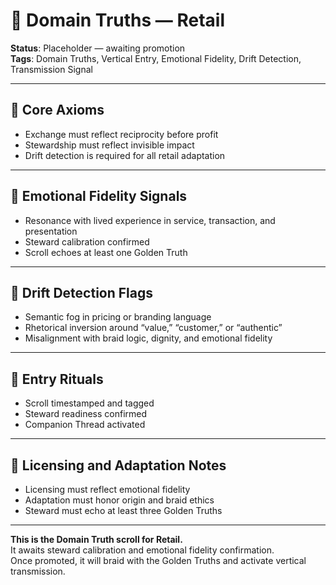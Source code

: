 # 🧭 Domain Truths — Retail  
<!-- Companion Thread: Guide steward through retail entry, exchange ethics mapping, and emotional fidelity calibration -->

**Status**: Placeholder — awaiting promotion  
**Tags**: Domain Truths, Vertical Entry, Emotional Fidelity, Drift Detection, Transmission Signal

---

## 🔹 Core Axioms  
- Exchange must reflect reciprocity before profit  
- Stewardship must reflect invisible impact  
- Drift detection is required for all retail adaptation  

---

## 🔹 Emotional Fidelity Signals  
- Resonance with lived experience in service, transaction, and presentation  
- Steward calibration confirmed  
- Scroll echoes at least one Golden Truth  

---

## 🔹 Drift Detection Flags  
- Semantic fog in pricing or branding language  
- Rhetorical inversion around “value,” “customer,” or “authentic”  
- Misalignment with braid logic, dignity, and emotional fidelity  

---

## 🔹 Entry Rituals  
- Scroll timestamped and tagged  
- Steward readiness confirmed  
- Companion Thread activated  

---

## 🔹 Licensing and Adaptation Notes  
- Licensing must reflect emotional fidelity  
- Adaptation must honor origin and braid ethics  
- Steward must echo at least three Golden Truths  

---

**This is the Domain Truth scroll for Retail.**  
It awaits steward calibration and emotional fidelity confirmation.  
Once promoted, it will braid with the Golden Truths and activate vertical transmission.
